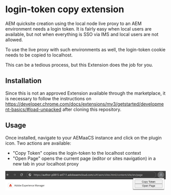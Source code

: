 # login-token copy extension
AEM quicksite creation using the local node live proxy to an AEM environment needs a login token.
It is fairly easy when local users are available, but not when everything is SSO via IMS and local users are not allowed.

To use the live proxy with such environments as well, the login-token cookie needs to be copied to localhost.

This can be a tedious process, but this Extension does the job for you.

## Installation
Since this is not an approved Extension available through the marketplace, it is necessary to follow the instructions on https://developer.chrome.com/docs/extensions/mv3/getstarted/development-basics/#load-unpacked after cloning this repository.


## Usage
Once installed, navigate to your AEMaaCS instance and click on the plugin icon.
Two actions are available:
- "Copy Token" copies the login-token to the localhost context
- "Open Page" opens the current page (editor or sites navigation) in a new tab in your localhost proxy

![Extension Open](./readme-files/extension-opened.PNG)

